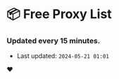 # :package: Free Proxy List
### Updated every 15 minutes.

- Last updated: `2024-05-21 01:01`

:heart:
